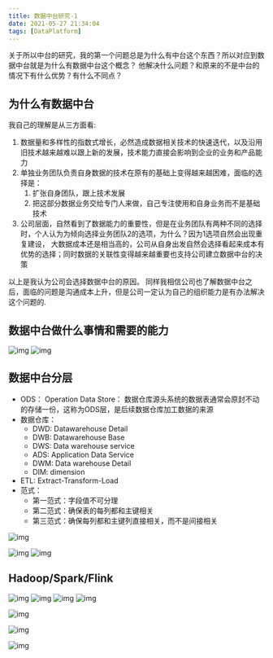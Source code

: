 ```yaml
---
title: 数据中台研究-1
date: 2021-05-27 21:34:04
tags: [DataPlatform]
---
```


关于所以中台的研究，我的第一个问题总是为什么有中台这个东西？所以对应到数据中台就是为什么有数据中台这个概念？
他解决什么问题？和原来的不是中台的情况下有什么优势？有什么不同点？

## 为什么有数据中台

我自己的理解是从三方面看:
1. 数据量和多样性的指数式增长，必然造成数据相关技术的快速迭代，以及沿用旧技术越来越难以跟上新的发展，技术能力直接会影响到企业的业务和产品能力
2. 单独业务团队负责自身数据的技术在原有的基础上变得越来越困难，面临的选择是：
   1. 扩张自身团队，跟上技术发展
   2. 把这部分数据业务交给专门人来做，自己专注使用和自身业务而不是基础技术
3. 公司层面，自然看到了数据能力的重要性，但是在业务团队有两种不同的选择时，个人认为为倾向选择业务团队2的选项，为什么？因为1选项自然会出现重复建设，
   大数据成本还是相当高的，公司从自身出发自然会选择看起来成本有优势的选择；同时数据的关联性变得越来越重要也支持公司建立数据中台的决策

以上是我认为公司会选择数据中台的原因。 同样我相信公司也了解数据中台之后，面临的问题是沟通成本上升，但是公司一定认为自己的组织能力是有办法解决这个问题的.

## 数据中台做什么事情和需要的能力

![img](https://pic4.zhimg.com/80/v2-62e4ca86b5cc1ca51e99bd115d460e6f_720w.jpg)
![img](https://pic3.zhimg.com/80/v2-8ad4211766ba27220a14212a11186a42_720w.jpg)


## 数据中台分层

- ODS： Operation Data Store： 数据仓库源头系统的数据表通常会原封不动的存储一份，这称为ODS层，是后续数据仓库加工数据的来源
- 数据仓库：
  - DWD: Datawarehouse Detail
  - DWB: Datawarehouse Base
  - DWS: Data warehouse service
  - ADS: Application Data Service
  - DWM: Data warehouse Detail
  - DIM: dimension
- ETL: Extract-Transform-Load
- 范式： 
  - 第一范式：字段值不可分理
  - 第二范式：确保表的每列都和主键相关
  - 第三范式：确保每列都和主键列直接相关，而不是间接相关

![img](https://i2.wp.com/img-blog.csdnimg.cn/20200629174843500.png?x-oss-process=image/watermark,type_ZmFuZ3poZW5naGVpdGk,shadow_10,text_aHR0cHM6Ly9ibG9nLmNzZG4ubmV0L2hlbGxvX2phdmFfbGNs,size_16,color_FFFFFF,t_70)

![img](https://i2.wp.com/img-blog.csdnimg.cn/20200630104907949.png?x-oss-process=image/watermark,type_ZmFuZ3poZW5naGVpdGk,shadow_10,text_aHR0cHM6Ly9ibG9nLmNzZG4ubmV0L2hlbGxvX2phdmFfbGNs,size_16,color_FFFFFF,t_70)
![img](https://i2.wp.com/img-blog.csdnimg.cn/20200630152135408.png?x-oss-process=image/watermark,type_ZmFuZ3poZW5naGVpdGk,shadow_10,text_aHR0cHM6Ly9ibG9nLmNzZG4ubmV0L2hlbGxvX2phdmFfbGNs,size_16,color_FFFFFF,t_70)


## Hadoop/Spark/Flink

![img](https://pic4.zhimg.com/80/v2-852cb3069eb5f88cf68a7386f7d86fbf_720w.jpg)
![img](https://pic2.zhimg.com/80/v2-2093e7b71deb4f2c6de82cf1095c3bed_720w.jpg)
![img](https://pic1.zhimg.com/80/v2-004fbf11fabf89d097cbdd5c42f0c3ec_720w.jpg)
![img](https://pic4.zhimg.com/80/v2-0bc9afeb560dc9f5cd6ca36bdb4f6a6b_720w.jpg)

![img](https://pic4.zhimg.com/80/v2-4c5e9fc9bb344a707e2f8bd4aa463b47_720w.jpg)

![img](https://pic1.zhimg.com/80/v2-113f19ec5452ef2b85ce548027c5a9b0_720w.jpg)

![img](https://pic2.zhimg.com/80/v2-3d24fd1b242e0ef68efe431eed47d031_720w.jpg)